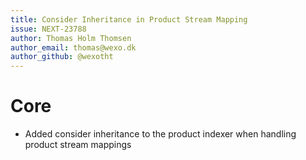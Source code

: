 ```yaml
---
title: Consider Inheritance in Product Stream Mapping
issue: NEXT-23788
author: Thomas Holm Thomsen
author_email: thomas@wexo.dk
author_github: @wexotht
---
```

# Core
* Added consider inheritance to the product indexer when handling product stream mappings
